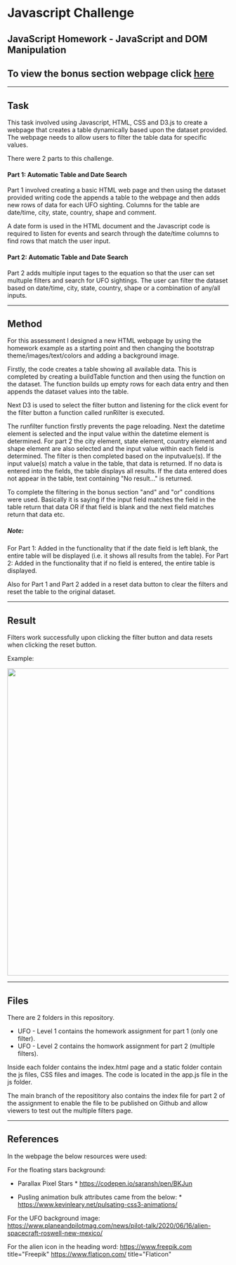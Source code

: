 # Javascript Challenge
## JavaScript Homework - JavaScript and DOM Manipulation
## To view the bonus section webpage click [here](https://lp-116.github.io/javascript-challenge/index.html)

---
## Task

This task involved using Javascript, HTML, CSS and D3.js to create a webpage that creates a table dynamically based upon the dataset provided. 
The webpage needs to allow users to filter the table data for specific values.

There were 2 parts to this challenge. 

#### Part 1: Automatic Table and Date Search
Part 1 involved creating a basic HTML web page and then using the dataset provided writing code the appends a table to the webpage and then adds new rows of data for each UFO sighting. Columns for the table are date/time, city, state, country, shape and comment.

A date form is used in the HTML document and the Javascript code is required to listen for events and search through the date/time columns to find rows that match the user input.

#### Part 2: Automatic Table and Date Search
Part 2 adds multiple input tages to the equation so that the user can set multuple filters and search for UFO sightings.
The user can filter the dataset based on date/time, city, state, country, shape or a combination of any/all inputs.

---
## Method

For this assessment I designed a new HTML webpage by using the homework example as a starting point and then changing the bootstrap theme/images/text/colors and adding a background image.

Firstly, the code creates a table showing all available data. This is completed by creating a buildTable function and then using the function on the dataset.
The function builds up empty rows for each data entry and then appends the dataset values into the table.

Next D3 is used to select the filter button and listening for the click event for the filter button a function called runRilter is executed.

The runfilter function firstly prevents the page reloading. Next the datetime element is selected and the input value within the datetime element is determined.
For part 2 the city element, state element, country element and shape element are also selected and the input value within each field is determined.
The filter is then completed based on the inputvalue(s). 
If the input value(s) match a value in the table, that data is returned. If no data is entered into the fields, the table displays all results.
If the data entered does not appear in the table, text containing "No result..." is returned.

To complete the filtering in the bonus section "and" and "or" conditions were used. Basically it is saying if the input field matches the field in the table return that data OR if that field is blank and the next field matches return that data etc.

##### Note: 
For Part 1: Added in the functionality that if the date field is left blank, the entire table will be displayed (i.e. it shows all results from the table).
For Part 2: Added in the functionality that if no field is entered, the entire table is displayed.

Also for Part 1 and Part 2 added in a reset data button to clear the filters and reset the table to the original dataset.

---
## Result

Filters work successfully upon clicking the filter button and data resets when clicking the reset button.

Example:

<img src="https://user-images.githubusercontent.com/82348616/129659041-17a5844e-73b9-435b-a681-cdf0902135d3.PNG" width="700">


---
## Files

There are 2 folders in this repository. 
* UFO - Level 1 contains the homework assignment for part 1 (only one filter).
* UFO - Level 2 contains the homwork assignment for part 2 (multiple filters).

Inside each folder contains the index.html page and a static folder contain the js files, CSS files and images.
The code is located in the app.js file in the js folder.

The main branch of the reposititory also contains the index file for part 2 of the assignment to enable the file to be published on Github and allow viewers to test out the multiple filters page.


---
## References 

In the webpage the below resources were used:

For the floating stars background:

* Parallax Pixel Stars *
https://codepen.io/saransh/pen/BKJun 

* Pusling animation bulk attributes came from the below: *
https://www.kevinleary.net/pulsating-css3-animations/

For the UFO background image:
https://www.planeandpilotmag.com/news/pilot-talk/2020/06/16/alien-spacecraft-roswell-new-mexico/


For the alien icon in the heading word:
https://www.freepik.com     title="Freepik" 
https://www.flaticon.com/   title="Flaticon"





